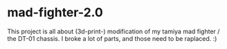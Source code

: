 mad-fighter-2.0
===============

This project is all about (3d-print-) modification of my tamiya mad fighter / the DT-01 chassis. I broke a lot of parts, and those need to be raplaced. :)
